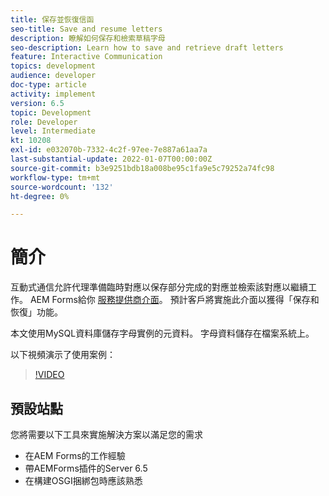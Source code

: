 ```yaml
---
title: 保存並恢復信函
seo-title: Save and resume letters
description: 瞭解如何保存和檢索草稿字母
seo-description: Learn how to save and retrieve draft letters
feature: Interactive Communication
topics: development
audience: developer
doc-type: article
activity: implement
version: 6.5
topic: Development
role: Developer
level: Intermediate
kt: 10208
exl-id: e032070b-7332-4c2f-97ee-7e887a61aa7a
last-substantial-update: 2022-01-07T00:00:00Z
source-git-commit: b3e9251bdb18a008be95c1fa9e5c79252a74fc98
workflow-type: tm+mt
source-wordcount: '132'
ht-degree: 0%

---
```


# 簡介

互動式通信允許代理準備臨時對應以保存部分完成的對應並檢索該對應以繼續工作。 AEM Forms給你 [服務提供商介面](https://developer.adobe.com/experience-manager/reference-materials/6-5/forms/javadocs/com/adobe/fd/ccm/ccr/ccrDocumentInstance/api/services/CCRDocumentInstanceService.html)。 預計客戶將實施此介面以獲得「保存和恢復」功能。

本文使用MySQL資料庫儲存字母實例的元資料。 字母資料儲存在檔案系統上。

以下視頻演示了使用案例：

>[!VIDEO](https://video.tv.adobe.com/v/342129?quality=12&learn=on)

## 預設站點

您將需要以下工具來實施解決方案以滿足您的需求

* 在AEM Forms的工作經驗
* 帶AEMForms插件的Server 6.5
* 在構建OSGI捆綁包時應該熟悉
